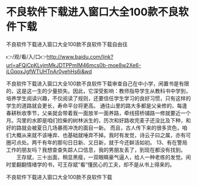 # 不良软件下载进入窗口大全100款不良软件下载
不良软件下载进入窗口大全100款不良软件下载自由往

👉/观/看/入/口👉http://www.baidu.com/link?url=aFQjCpKLyjmMkJDTPPmIM46mcs0b-moe8w2Xe6-iLGqpxJgfWTUHTnAr0yehHs6i&wd

不良软件下载进入窗口大全100款不良软件下载审查自己在中小学，闲置书是有限的，这是这一生的少量损失。因此，它深受影响：教师指导学生从教科书中学到，培养学生阅读兴趣，不仅阅读了规则，还要信任学生学习的良好习惯，只有这样的学生的道路就会更长，寿命平台将更高。
通往山里的路大多都是父亲修的，每逢春耕秋收季节，父亲就会带着我一面放羊一面养路，牵线搭桥铺路一修就要近一个月。沟里的水即是咱们捡柴的树林派生的，历次和好路收完麦子还没比及下种，和好的路就会被夏日几场暴雨冲洗的面目一新。
而且，古人传下来的很多货色，咱们大概从来就不该唾弃、也基础就唾弃不掉。我时有发觉，诗云子曰之属，亦有可圈可点处。两千有年的那句日日新、又日新，就于今还鲜活如初。
	13、有在警局工作的朋友吗？我想查查失踪人口信息，我的男朋友丢了，到现在都没有找到。
　　王存斌，三十出面，稍显黑瘦，一双眼睛豪气逼人，给人一种老练的发觉。闲时爱翻翻情绪学的书，可王存斌“看”懂民心的工夫，却不是从书上得来的。

不良软件下载进入窗口大全100款不良软件下载
